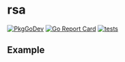 # rsa

[![PkgGoDev](https://pkg.go.dev/badge/github.com/itsubaki/rsa)](https://pkg.go.dev/github.com/itsubaki/rsa)
[![Go Report Card](https://goreportcard.com/badge/github.com/itsubaki/rsa?style=flat-square)](https://goreportcard.com/report/github.com/itsubaki/rsa)
[![tests](https://github.com/itsubaki/rsa/workflows/tests/badge.svg?branch=main)](https://github.com/itsubaki/rsa/actions)

## Example

```go
```
